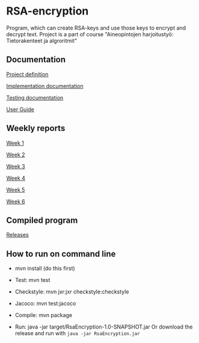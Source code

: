 # RSA-encryption

Program, which can create RSA-keys and use those keys to encrypt and decrypt text.
Project is a part of course "Aineopintojen harjoitustyö: Tietorakenteet ja algroritmit"

## Documentation

[Project definition](documentation/definition.md)

[Implementation documentation](documentation/implementation.md)

[Testing documentation](documentation/testing.md)

[User Guide](documentation/userguide.md)

## Weekly reports

[Week 1](documentation/weekreport1.md)

[Week 2](documentation/weekreport2.md)

[Week 3](documentation/weekreport3.md)

[Week 4](documentation/weekreport4.md)

[Week 5](documentation/weekreport5.md)

[Week 6](documentation/weekreport6.md)

## Compiled program

[Releases](https://github.com/alhopasi/RsaEncryption/releases)

## How to run on command line

- mvn install  (do this first)

- Test: mvn test
- Checkstyle: mvn jxr:jxr checkstyle:checkstyle
- Jacoco: mvn test:jacoco

- Compile: mvn package
- Run: java -jar target/RsaEncryption-1.0-SNAPSHOT.jar
  Or download the release and run with `java -jar RsaEncryption.jar`
